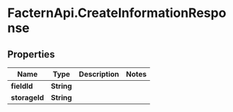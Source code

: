 # FacternApi.CreateInformationResponse

## Properties
Name | Type | Description | Notes
------------ | ------------- | ------------- | -------------
**fieldId** | **String** |  | 
**storageId** | **String** |  | 


